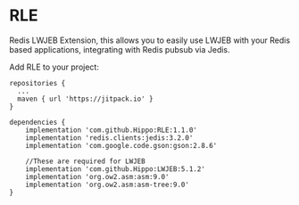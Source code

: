 # RLE
Redis LWJEB Extension, this allows you to easily use LWJEB with your Redis based applications, integrating with Redis pubsub via Jedis.

Add RLE to your project:

```
repositories {
  ...
  maven { url 'https://jitpack.io' }
}
```

```
dependencies {
    implementation 'com.github.Hippo:RLE:1.1.0'
    implementation 'redis.clients:jedis:3.2.0'
    implementation 'com.google.code.gson:gson:2.8.6'

    //These are required for LWJEB
    implementation 'com.github.Hippo:LWJEB:5.1.2'
    implementation 'org.ow2.asm:asm:9.0'
    implementation 'org.ow2.asm:asm-tree:9.0'
}
```

